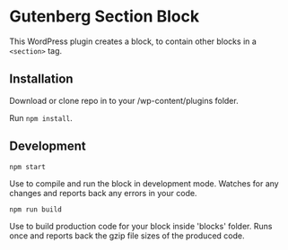 # Gutenberg Section Block

This WordPress plugin creates a block, to contain other blocks in a `<section>` tag.

## Installation

Download or clone repo in to your /wp-content/plugins folder.

Run `npm install`.

## Development

`npm start`

Use to compile and run the block in development mode.
Watches for any changes and reports back any errors in your code.

`npm run build`

Use to build production code for your block inside 'blocks' folder.
Runs once and reports back the gzip file sizes of the produced code.


